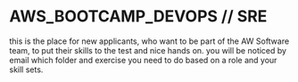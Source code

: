 # AWS_BOOTCAMP_DEVOPS // SRE
this is the place for new applicants, who want to be part of the AW Software team, to put their skills to the test and nice hands on.
you will be noticed by email which folder and exercise you need to do based on a role and your skill sets.
